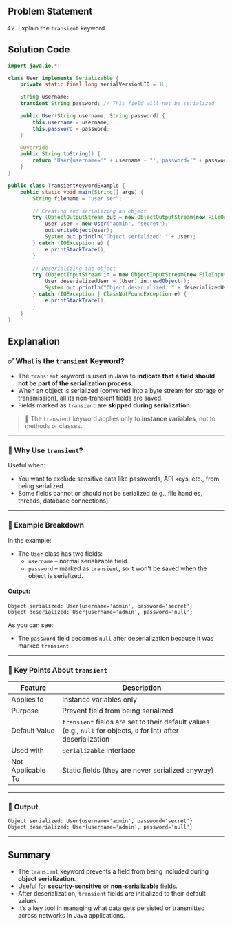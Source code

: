## Problem Statement  
42. Explain the `transient` keyword.

## Solution Code  
```java
import java.io.*;

class User implements Serializable {
    private static final long serialVersionUID = 1L;

    String username;
    transient String password; // This field will not be serialized

    public User(String username, String password) {
        this.username = username;
        this.password = password;
    }

    @Override
    public String toString() {
        return "User{username='" + username + "', password='" + password + "'}";
    }
}

public class TransientKeywordExample {
    public static void main(String[] args) {
        String filename = "user.ser";

        // Creating and serializing an object
        try (ObjectOutputStream out = new ObjectOutputStream(new FileOutputStream(filename))) {
            User user = new User("admin", "secret");
            out.writeObject(user);
            System.out.println("Object serialized: " + user);
        } catch (IOException e) {
            e.printStackTrace();
        }

        // Deserializing the object
        try (ObjectInputStream in = new ObjectInputStream(new FileInputStream(filename))) {
            User deserializedUser = (User) in.readObject();
            System.out.println("Object deserialized: " + deserializedUser);
        } catch (IOException | ClassNotFoundException e) {
            e.printStackTrace();
        }
    }
}
```

## Explanation  

### ✅ What is the `transient` Keyword?
- The `transient` keyword is used in Java to **indicate that a field should not be part of the serialization process**.
- When an object is serialized (converted into a byte stream for storage or transmission), all its non-transient fields are saved.
- Fields marked as `transient` are **skipped during serialization**.

> 🧠 The `transient` keyword applies only to **instance variables**, not to methods or classes.

---

### 🔐 Why Use `transient`?

Useful when:
- You want to exclude sensitive data like passwords, API keys, etc., from being serialized.
- Some fields cannot or should not be serialized (e.g., file handles, threads, database connections).

---

### 🔄 Example Breakdown

In the example:
- The `User` class has two fields:
  - `username` – normal serializable field.
  - `password` – marked as `transient`, so it won't be saved when the object is serialized.

#### Output:
```
Object serialized: User{username='admin', password='secret'}
Object deserialized: User{username='admin', password='null'}
```

As you can see:
- The `password` field becomes `null` after deserialization because it was marked `transient`.

---

### 📌 Key Points About `transient`

| Feature | Description |
|--------|-------------|
| Applies to | Instance variables only |
| Purpose | Prevent field from being serialized |
| Default Value | `transient` fields are set to their default values (e.g., `null` for objects, `0` for int) after deserialization |
| Used with | `Serializable` interface |
| Not Applicable To | Static fields (they are never serialized anyway) |

---

### 📁 Output  
```
Object serialized: User{username='admin', password='secret'}
Object deserialized: User{username='admin', password='null'}
```

---

## Summary  
- The `transient` keyword prevents a field from being included during **object serialization**.
- Useful for **security-sensitive** or **non-serializable** fields.
- After deserialization, `transient` fields are initialized to their default values.
- It’s a key tool in managing what data gets persisted or transmitted across networks in Java applications.